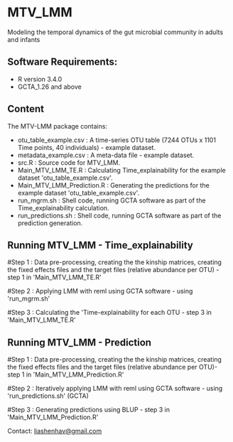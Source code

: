 # MTV_LMM

Modeling the temporal dynamics of the gut microbial community in adults and infants

Software Requirements:
-----------------------

- R version 3.4.0
- GCTA_1.26 and above


Content
-----------------------
The MTV-LMM package contains:
- otu_table_example.csv : A time-series OTU table (7244 OTUs x 1101 Time points, 40 individuals) - example dataset.
- metadata_example.csv : A meta-data file - example dataset. 
- src.R : Source code for MTV_LMM.
- Main_MTV_LMM_TE.R : Calculating Time_explainability for the example dataset 'otu_table_example.csv'.  
- Main_MTV_LMM_Prediction.R : Generating the predictions for the example dataset 'otu_table_example.csv'.
- run_mgrm.sh : Shell code, running GCTA software as part of the Time_explainability calculation.
- run_predictions.sh : Shell code, running GCTA software  as part of the prediction generation.


Running MTV_LMM - Time_explainability
--------------------------
#Step 1 : Data pre-processing, creating the the kinship matrices, creating the fixed effects files and the target files
(relative abundance per OTU) - step 1 in 'Main_MTV_LMM_TE.R' 

#Step 2 : Applying LMM with reml using GCTA software -  using 'run_mgrm.sh' 

#Step 3 : Calculating the 'Time-explainability for each OTU - step 3 in 'Main_MTV_LMM_TE.R' 



Running MTV_LMM - Prediction
--------------------------
#Step 1 : Data pre-processing, creating the the kinship matrices, creating the fixed effects files and the target files (relative abundance per OTU)- step 1 in 'Main_MTV_LMM_Prediction.R'

#Step 2 : Iteratively applying LMM with reml using GCTA software - using 'run_predictions.sh' (GCTA)

#Step 3 : Generating predictions using BLUP - step 3 in 'Main_MTV_LMM_Prediction.R'

Contact: liashenhav@gmail.com
